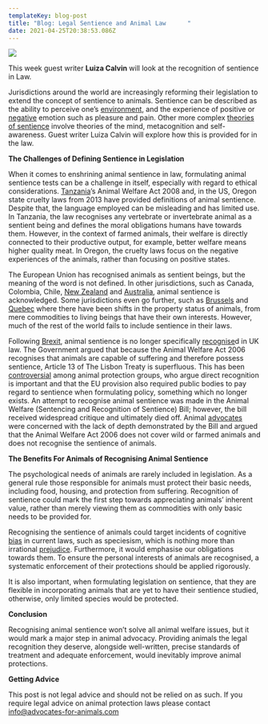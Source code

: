 ```yaml
---
templateKey: blog-post
title: "Blog: Legal Sentience and Animal Law      "
date: 2021-04-25T20:38:53.086Z
---
```

![](/img/sentience.jpg)

This week guest writer **Luiza Calvin** will look at the recognition of sentience in Law.

Jurisdictions around the world are increasingly reforming their legislation to extend the concept of sentience to animals. Sentience can be described as the ability to perceive one’s [environment](https://www.researchgate.net/publication/334461131_Welfare-aligned_Sentience_Enhanced_Capacities_to_Experience_Interact_Anticipate_Choose_and_Survive), and the experience of positive or [negative](https://www.mdpi.com/2076-2615/8/10/174) emotion such as pleasure and pain. Other more complex [theories of sentience](https://www.sentienceinstitute.org/blog/what-is-sentience) involve theories of the mind, metacognition and self-awareness. Guest writer Luiza Calvin will explore how this is provided for in the law.

**The Challenges of Defining Sentience in Legislation**

When it comes to enshrining animal sentience in law, formulating animal sentience tests can be a challenge in itself, especially with regard to ethical considerations. [Tanzania](https://www.globalanimallaw.org/database/national/tanzania/)’s Animal Welfare Act 2008 and, in the US, Oregon state cruelty laws from 2013 have provided definitions of animal sentience. Despite that, the language employed can be misleading and has limited use. In Tanzania, the law recognises any vertebrate or invertebrate animal as a sentient being and defines the moral obligations humans have towards them. However, in the context of farmed animals, their welfare is directly connected to their productive output, for example, better welfare means higher quality meat. In Oregon, the cruelty laws focus on the negative experiences of the animals, rather than focusing on positive states.

The European Union has recognised animals as sentient beings, but the meaning of the word is not defined. In other jurisdictions, such as Canada, Colombia, Chile, [New Zealand](https://www.mpi.govt.nz/protection-and-response/animal-welfare/national-animal-welfare-advisory-committee/animal-sentience-2017-workshop-speaker-videos/) and [Australia](https://www.animallaw.info/policy/australia-animal-protection-law-journal), animal sentience is acknowledged. Some jurisdictions even go further, such as [Brussels](https://www.brusselstimes.com/brussels/52089/brussels-parliament-adopts-crucial-animal-rights-bill./) and [Quebec](https://www.ctvnews.ca/politics/quebec-defines-animals-as-sentient-beings-in-new-legislation-1.2687500?cache=%3FclipId%3D89680) where there have been shifts in the property status of animals, from mere commodities to living beings that have their own interests. However, much of the rest of the world fails to include sentience in their laws.

Following [Brexit](http://researchbriefings.files.parliament.uk/documents/CBP-8155/CBP-8155.pdf), animal sentience is no longer specifically [recognise](https://greenworld.org.uk/article/why-does-uk-law-not-recognise-animals-sentient-beings)d in UK law. The Government argued that because the Animal Welfare Act 2006 recognises that animals are capable of suffering and therefore possess sentience, Article 13 of The Lisbon Treaty is superfluous. This has been [controversial](https://www.mdpi.com/2076-2615/8/11/213) among animal protection groups, who argue direct recognition is important and that the EU provision also required public bodies to pay regard to sentience when formulating policy, something which no longer exists. An attempt to recognise animal sentience was made in the Animal Welfare (Sentencing and Recognition of Sentience) Bill; however, the bill received widespread critique and ultimately died off. Animal [advocates](https://www.independent.co.uk/news/uk/home-news/brexit-bill-latest-animal-sentience-cannot-feel-pain-emotion-vote-mps-agree-eu-withdrawal-bill-michael-gove-a8064676.html) were concerned with the lack of depth demonstrated by the Bill and argued that the Animal Welfare Act 2006 does not cover wild or farmed animals and does not recognise the sentience of animals.

**The Benefits For Animals of Recognising Animal Sentience**

The psychological needs of animals are rarely included in legislation. As a general rule those responsible for animals must protect their basic needs, including food, housing, and protection from suffering. Recognition of sentience could mark the first step towards appreciating animals’ inherent value, rather than merely viewing them as commodities with only basic needs to be provided for.

Recognising the sentience of animals could target incidents of cognitive [bias](https://faunalytics.org/the-importance-of-sentience-in-animal-legislation/) in current laws, such as speciesism, which is nothing more than irrational [prejudice](https://www.jstor.org/stable/10.5406/janimalethics.9.2.0121?seq=1). Furthermore, it would emphasise our obligations towards them. To ensure the personal interests of animals are recognised, a systematic enforcement of their protections should be applied rigorously.

It is also important, when formulating legislation on sentience, that they are flexible in incorporating animals that are yet to have their sentience studied, otherwise, only limited species would be protected.

**Conclusion**

Recognising animal sentience won’t solve all animal welfare issues, but it would mark a major step in animal advocacy. Providing animals the legal recognition they deserve, alongside well-written, precise standards of treatment and adequate enforcement, would inevitably improve animal protections.

<!--StartFragment-->

**Getting Advice**

This post is not legal advice and should not be relied on as such. If you require legal advice on animal protection laws please contact info@advocates-for-animals.com

<!--EndFragment-->